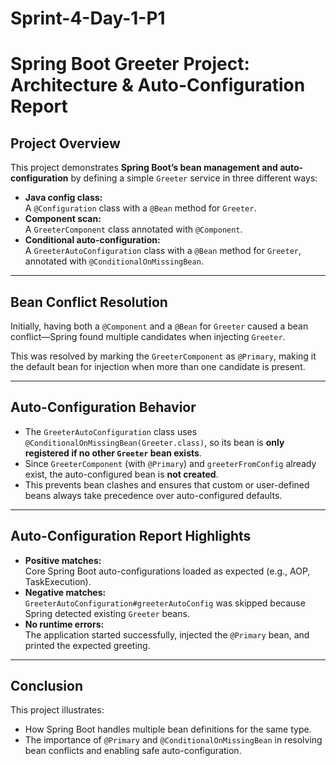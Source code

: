 # Sprint-4-Day-1-P1

# Spring Boot Greeter Project: Architecture & Auto-Configuration Report

## Project Overview

This project demonstrates **Spring Boot’s bean management and auto-configuration** by defining a simple `Greeter` service in three different ways:

- **Java config class:**  
  A `@Configuration` class with a `@Bean` method for `Greeter`.
- **Component scan:**  
  A `GreeterComponent` class annotated with `@Component`.
- **Conditional auto-configuration:**  
  A `GreeterAutoConfiguration` class with a `@Bean` method for `Greeter`, annotated with `@ConditionalOnMissingBean`.

---

## Bean Conflict Resolution

Initially, having both a `@Component` and a `@Bean` for `Greeter` caused a bean conflict—Spring found multiple candidates when injecting `Greeter`.

This was resolved by marking the `GreeterComponent` as `@Primary`, making it the default bean for injection when more than one candidate is present.

---

## Auto-Configuration Behavior

- The `GreeterAutoConfiguration` class uses `@ConditionalOnMissingBean(Greeter.class)`, so its bean is **only registered if no other `Greeter` bean exists**.
- Since `GreeterComponent` (with `@Primary`) and `greeterFromConfig` already exist, the auto-configured bean is **not created**.
- This prevents bean clashes and ensures that custom or user-defined beans always take precedence over auto-configured defaults.

---

## Auto-Configuration Report Highlights

- **Positive matches:**  
  Core Spring Boot auto-configurations loaded as expected (e.g., AOP, TaskExecution).
- **Negative matches:**  
  `GreeterAutoConfiguration#greeterAutoConfig` was skipped because Spring detected existing `Greeter` beans.
- **No runtime errors:**  
  The application started successfully, injected the `@Primary` bean, and printed the expected greeting.

---

## Conclusion

This project illustrates:

- How Spring Boot handles multiple bean definitions for the same type.
- The importance of `@Primary` and `@ConditionalOnMissingBean` in resolving bean conflicts and enabling safe auto-configuration.


